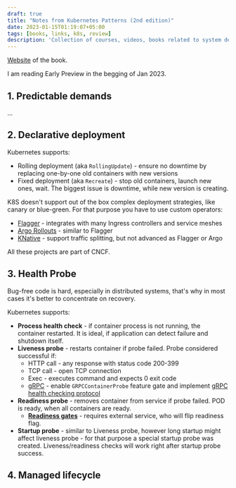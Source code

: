 ```yaml
---
draft: true
title: "Notes from Kubernetes Patterns (2nd edition)"
date: 2023-01-15T01:19:07+05:00
tags: [books, links, k8s, review]
description: 'Collection of courses, videos, books related to system design interview preparation. Constantly updated.'
---
```

[Website](https://k8spatterns.io/) of the book.

I am reading Early Preview in the begging of Jan 2023.

## 1. Predictable demands

...

## 2. Declarative deployment
Kubernetes supports:
* Rolling deployment (aka `RollingUpdate`) - ensure no downtime by replacing one-by-one old containers with new versions
* Fixed deployment (aka `Recreate`) - stop old containers, launch new ones, wait. The biggest issue is downtime, while new version is creating.

K8S doesn't support out of the box complex deployment strategies, like canary or blue-green. For that purpose you have to use custom operators:
* [Flagger](https://flagger.app/) - integrates with many Ingress controllers and service meshes
* [Argo Rollouts](https://argoproj.github.io/rollouts/) - similar to Flagger
* [KNative]() - support traffic splitting, but not advanced as Flagger or Argo

All these projects are part of CNCF.

## 3. Health Probe
Bug-free code is hard, especially in distributed systems, that's why in most cases it's better to concentrate on recovery.

Kubernetes supports:
* **Process health check** - if container process is not running, the container restarted. It is ideal, if application can detect failure and shutdown itself.
* **Liveness probe** - restarts container if probe failed. Probe considered successful if:
  * HTTP call - any response with status code 200-399
  * TCP call - open TCP connection
  * Exec - executes command and expects 0 exit code
  * [gRPC](https://kubernetes.io/docs/tasks/configure-pod-container/configure-liveness-readiness-startup-probes/#define-a-grpc-liveness-probe) - enable `GRPCContainerProbe` feature gate and implement [gRPC health checking protocol](https://github.com/grpc/grpc/blob/master/doc/health-checking.md)
* **Readiness probe** - removes container from service if probe failed. POD is ready, when all containers are ready.
  * **[Readiness gates](https://martinheinz.dev/blog/63)** - requires external service, who will flip readiness flag.
* **Startup probe** - similar to Liveness probe, however long startup might affect liveness probe - for that purpose a special startup probe was created. Liveness/readiness checks will work right after startup probe success.

## 4. Managed lifecycle


## 